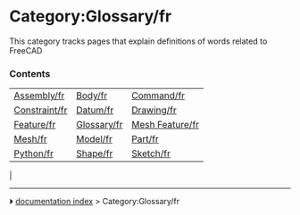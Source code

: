 # Category:Glossary/fr
This category tracks pages that explain definitions of words related to FreeCAD

### Contents

|     |     |     |
| --- | --- | --- |
| [Assembly/fr](Assembly/fr.md) | [Body/fr](Body/fr.md) | [Command/fr](Command/fr.md) |
| [Constraint/fr](Constraint/fr.md) | [Datum/fr](Datum/fr.md) | [Drawing/fr](Drawing/fr.md) |
| [Feature/fr](Feature/fr.md) | [Glossary/fr](Glossary/fr.md) | [Mesh Feature/fr](Mesh_Feature/fr.md) |
| [Mesh/fr](Mesh/fr.md) | [Model/fr](Model/fr.md) | [Part/fr](Part/fr.md) |
| [Python/fr](Python/fr.md) | [Shape/fr](Shape/fr.md) | [Sketch/fr](Sketch/fr.md) |
|



---
⏵ [documentation index](../README.md) > Category:Glossary/fr
